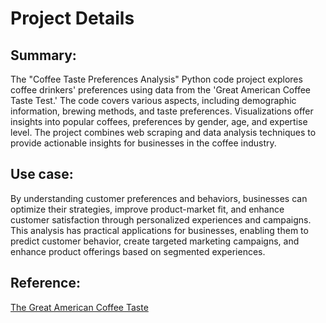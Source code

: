 # Project Details

## Summary:
The "Coffee Taste Preferences Analysis" Python code project explores coffee drinkers' preferences using data from the 'Great American Coffee Taste Test.' The code covers various aspects, including demographic information, brewing methods, and taste preferences. Visualizations offer insights into popular coffees, preferences by gender, age, and expertise level. The project combines web scraping and data analysis techniques to provide actionable insights for businesses in the coffee industry.

## Use case:
By understanding customer preferences and behaviors, businesses can optimize their strategies, improve product-market fit, and enhance customer satisfaction through personalized experiences and campaigns. This analysis has practical applications for businesses, enabling them to predict customer behavior, create targeted marketing campaigns, and enhance product offerings based on segmented experiences.

## Reference:
[The Great American Coffee Taste](https://cometeer.com/pages/the-great-american-coffee-taste-test)
